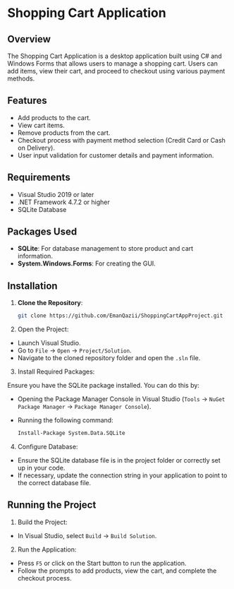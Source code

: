 # Shopping Cart Application

## Overview
The Shopping Cart Application is a desktop application built using C# and Windows Forms that allows users to manage a shopping cart. Users can add items, view their cart, and proceed to checkout using various payment methods.

## Features
- Add products to the cart.
- View cart items.
- Remove products from the cart.
- Checkout process with payment method selection (Credit Card or Cash on Delivery).
- User input validation for customer details and payment information.

## Requirements
- Visual Studio 2019 or later
- .NET Framework 4.7.2 or higher
- SQLite Database

## Packages Used
- **SQLite**: For database management to store product and cart information.
- **System.Windows.Forms**: For creating the GUI.

## Installation

1. **Clone the Repository**: 
   ```bash
   git clone https://github.com/EmanQazii/ShoppingCartAppProject.git

2. Open the Project:

- Launch Visual Studio.
- Go to `File` -> `Open` -> `Project/Solution`.
- Navigate to the cloned repository folder and open the `.sln` file.

3. Install Required Packages:

Ensure you have the SQLite package installed. You can do this by:

- Opening the Package Manager Console in Visual Studio (`Tools` -> `NuGet Package Manager` -> `Package Manager Console`).
- Running the following command:

   ```bash
   Install-Package System.Data.SQLite

4. Configure Database:

- Ensure the SQLite database file is in the project folder or correctly set up in your code.
- If necessary, update the connection string in your application to point to the correct database file.

## Running the Project

1. Build the Project:

- In Visual Studio, select `Build` -> `Build Solution`.

2. Run the Application:

- Press `F5` or click on the Start button to run the application.
- Follow the prompts to add products, view the cart, and complete the checkout process.
